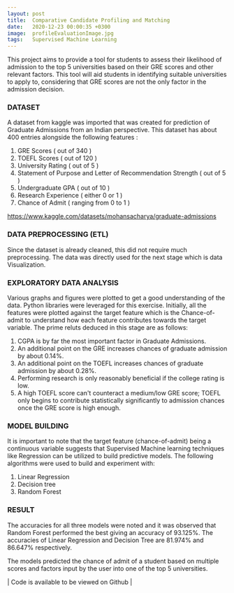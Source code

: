 ```yaml
---
layout: post
title:  Comparative Candidate Profiling and Matching
date:   2020-12-23 00:00:35 +0300
image:  profileEvaluationImage.jpg
tags:   Supervised Machine Learning
---
```


This project aims to provide a tool for students to assess their likelihood of admission to the top 5 universities based on their GRE scores and other relevant factors. This tool will aid students in identifying suitable universities to apply to, considering that GRE scores are not the only factor in the admission decision.

### DATASET 

A dataset from kaggle was imported that was created for prediction of Graduate Admissions from an Indian perspective. This dataset has about 400 entries alongside the following features : 

1. GRE Scores ( out of 340 )
2. TOEFL Scores ( out of 120 )
3. University Rating ( out of 5 )
4. Statement of Purpose and Letter of Recommendation Strength ( out of 5 )
5. Undergraduate GPA ( out of 10 )
6. Research Experience ( either 0 or 1 )
7. Chance of Admit ( ranging from 0 to 1 )

https://www.kaggle.com/datasets/mohansacharya/graduate-admissions

### DATA PREPROCESSING (ETL)

Since the dataset is already cleaned, this did not require much preprocessing. The data was directly used for the next stage which is data Visualization.

### EXPLORATORY DATA ANALYSIS

Various graphs and figures were plotted to get a good understanding of the data. Python libraries were leveraged for this exercise. Initially, all the features were plotted against the target feature which is the Chance-of-admit to understand how each feature contributes towards the target variable. The prime reluts deduced in this stage are as follows:

1. CGPA is by far the most important factor in Graduate Admissions.
2. An additional point on the GRE increases chances of graduate admission by about 0.14%.
3. An additional point on the TOEFL increases chances of graduate admission by about 0.28%.
4. Performing research is only reasonably beneficial if the college rating is low.
5. A high TOEFL score can't counteract a medium/low GRE score; TOEFL only begins to contribute statistically significantly to admission chances once the GRE score is high enough.

### MODEL BUILDING

It is important to note that the target feature (chance-of-admit) being a continuous variable suggests that Supervised Machine learning techniques like Regression can be utilized to build predictive models. The following algorithms were used to build and experiment with:

1. Linear Regression
2. Decision tree 
3. Random Forest

### RESULT

The accuracies for all three models were noted and it was observed that Random Forest performed the best giving an accuracy of 93.125%. The accuracies of Linear Regression and Decision Tree are 81.974% and 86.647% respectively.

The models predicted the chance of admit of a student based on multiple scores and factors input by the user into one of the top 5 universities.


| Code is available to be viewed on Github |
